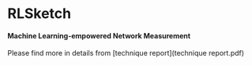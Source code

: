 # RLSketch

#### Machine Learning-empowered Network Measurement

Please find more in details from [technique report](technique report.pdf)  
